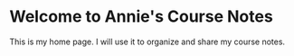 # Welcome to Annie's Course Notes 

This is my home page. I will use it to organize and share my course notes.
